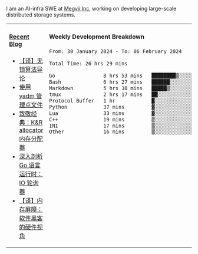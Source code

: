 I am an AI-infra SWE at [Megvii Inc](https://en.megvii.com/), working on developing large-scale distributed storage systems.

<table width="960px">
<tr>
<td valign="top" width="50%">

#### <a href="https://www.kongjun18.me" target="_blank">Recent Blog</a>

<!-- BLOG-POST-LIST:START -->
- [【译】无锁算法导论](https://kongjun18.github.io/posts/2023/07/14/)
- [使用 yadm 管理点文件](https://kongjun18.github.io/posts/2023/04/07/)
- [致敬经典：K&amp;R allocator 内存分配器](https://kongjun18.github.io/posts/2022/12/12/)
- [深入剖析 Go 语言运行时：IO 轮询器](https://kongjun18.github.io/posts/2022/11/21/)
- [【译】内存屏障：软件黑客的硬件视角](https://kongjun18.github.io/posts/2022/11/03/)
<!-- BLOG-POST-LIST:END -->

</td>
<td valign="top" width="50%">

#### Weekly Development Breakdown

<!--START_SECTION:waka-->

```txt
From: 30 January 2024 - To: 06 February 2024

Total Time: 26 hrs 29 mins

Go                8 hrs 53 mins   ████████▒░░░░░░░░░░░░░░░░   33.55 %
Bash              6 hrs 27 mins   ██████░░░░░░░░░░░░░░░░░░░   24.35 %
Markdown          5 hrs 38 mins   █████▒░░░░░░░░░░░░░░░░░░░   21.27 %
tmux              2 hrs 17 mins   ██░░░░░░░░░░░░░░░░░░░░░░░   08.65 %
Protocol Buffer   1 hr            █░░░░░░░░░░░░░░░░░░░░░░░░   03.82 %
Python            37 mins         ▓░░░░░░░░░░░░░░░░░░░░░░░░   02.34 %
Lua               33 mins         ▓░░░░░░░░░░░░░░░░░░░░░░░░   02.10 %
C++               19 mins         ▒░░░░░░░░░░░░░░░░░░░░░░░░   01.20 %
INI               17 mins         ▒░░░░░░░░░░░░░░░░░░░░░░░░   01.12 %
Other             16 mins         ▒░░░░░░░░░░░░░░░░░░░░░░░░   01.06 %
```

<!--END_SECTION:waka-->
</td>
</tr>

</table>
